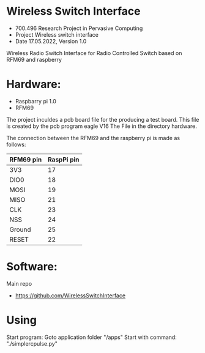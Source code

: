 # Wireless Switch Interface

- 700.496	Research Project in Pervasive Computing
- Project	Wireless switch interface
- Date		17.05.2022, Version	1.0

Wireless Radio Switch Interface for Radio Controlled Switch based on RFM69 and raspberry 

# Hardware: 

- Raspbarry pi 1.0
- RFM69 

The project inculdes a pcb board file for the producing a test board. This file is created by the pcb program eagle V16
The File in the directory hardware. 

The connection between the RFM69 and the raspberry pi is made as follows:

| RFM69 pin | RaspPi pin  
| ------- |-------
| 3V3     | 17  
| DIO0    | 18  
| MOSI    | 19  
| MISO    | 21  
| CLK     | 23  
| NSS     | 24   
| Ground  | 25  
| RESET   | 22   



# Software: 

Main repo
* https://github.com/WirelessSwitchInterface



# Using

Start program: 
Goto  application folder "/apps"
Start with command: "./simplercpulse.py"
